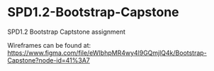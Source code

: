 # SPD1.2-Bootstrap-Capstone
SPD1.2 Bootstrap Captstone assignment

Wireframes can be found at: https://www.figma.com/file/eWIbhpMR4wy4l9GQmjlQ4k/Bootstrap-Capstone?node-id=41%3A7
